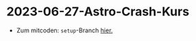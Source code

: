 # 2023-06-27-Astro-Crash-Kurs

-   Zum mitcoden: `setup`-Branch [hier.](https://github.com/FBW-WD-22-D07/2023-06-27-Astro-Crash-Kurs/tree/setup)
